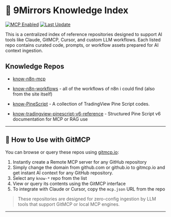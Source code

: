 # 📘 9Mirrors Knowledge Index

[![MCP Enabled](https://img.shields.io/badge/MCP-ready-blueviolet)](https://gitmcp.io/9Mirrors-Lab/knowledge-index)
[![Last Update](https://img.shields.io/github/last-commit/9Mirrors-Lab/knowledge-index)](https://github.com/9Mirrors-Lab/knowledge-index/commits/main)

This is a centralized index of reference repositories designed to support AI tools like Claude, GitMCP, Cursor, and custom LLM workflows. Each listed repo contains curated code, prompts, or workflow assets prepared for AI context ingestion.
## Knowledge Repos

<!-- REPO-LIST:START -->
<!-- This list is auto-generated using readme-repos-list -->
<!-- Do not edit this list manually, your changes will be overwritten -->
* [know-n8n-mcp](https://github.com/9Mirrors-Lab/know-n8n-mcp)

* [know-n8n-workflows](https://github.com/9Mirrors-Lab/know-n8n-workflows) - all of the workflows of n8n i could find (also from the site itself)

* [know-PineScript](https://github.com/9Mirrors-Lab/know-PineScript) - A collection of TradingView Pine Script codes.

* [know-tradingview-pinescript-v6-reference](https://github.com/9Mirrors-Lab/know-tradingview-pinescript-v6-reference) - Structured Pine Script v6 documentation for MCP or RAG use

<!-- REPO-LIST:END -->
---

## 🧩 How to Use with GitMCP

You can browse or query these repos using [gitmcp.io](https://gitmcp.io):

1. Instantly create a Remote MCP server for any GitHub repository
2. Simply change the domain from github.com or github.io to gitmcp.io and get instant AI context for any GitHub repository.
3. Select any `know-*` repo from the list
4. View or query its contents using the GitMCP interface
5. To integrate with Claude or Cursor, copy the `mcp.json` URL from the repo

> These repositories are designed for zero-config ingestion by LLM tools that support GitMCP or local MCP engines.


---
